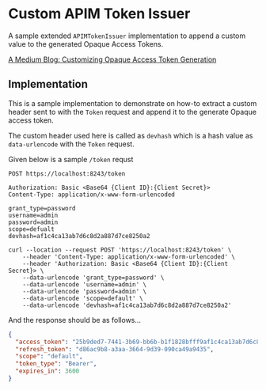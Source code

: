 # Custom APIM Token Issuer

A sample extended `APIMTokenIssuer` implementation to append a custom value to the generated Opaque Access Tokens.

[A Medium Blog: Customizing Opaque Access Token Generation](https://medium.com/@athiththan11/customizing-opaque-access-token-generation-58ec7e493405)

## Implementation

This is a sample implementation to demonstrate on how-to extract a custom header sent to with the `Token` request and append it to the generate Opaque access token. 

The custom header used here is called as `devhash` which is a hash value as `data-urlencode` with the `Token` request.

Given below is a sample `/token` requst

```http
POST https://localhost:8243/token

Authorization: Basic <Base64 {Client ID}:{Client Secret}>
Content-Type: application/x-www-form-urlencoded

grant_type=password
username=admin
password=admin
scope=defualt
devhash=af1c4ca13ab7d6c8d2a887d7ce8250a2
```

```curl
curl --location --request POST 'https://localhost:8243/token' \
    --header 'Content-Type: application/x-www-form-urlencoded' \
    --header 'Authorization: Basic <Base64 {Client ID}:{Client Secret}> \
    --data-urlencode 'grant_type=password' \
    --data-urlencode 'username=admin' \
    --data-urlencode 'password=admin' \
    --data-urlencode 'scope=default' \
    --data-urlencode 'devhash=af1c4ca13ab7d6c8d2a887d7ce8250a2'
```

And the response should be as follows...

```json
{
  "access_token": "25b9ded7-7441-3b69-bb6b-b1f1828bfff9af1c4ca13ab7d6c8d2a887d7ce8250a2",
  "refresh_token": "d86ac9b8-a3aa-3664-9d39-090ca49a9435",
  "scope": "default",
  "token_type": "Bearer",
  "expires_in": 3600
}
```
